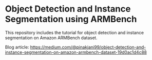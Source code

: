 # Object Detection and Instance Segmentation using ARMBench 
This repository includes the tutorial for object detection and instance segmentation on Amazon ARMBench dataset.

Blog article: https://medium.com/@pinakjani99/object-detection-and-instance-segmentation-on-amazon-armbench-dataset-19d0ac1d4c88
